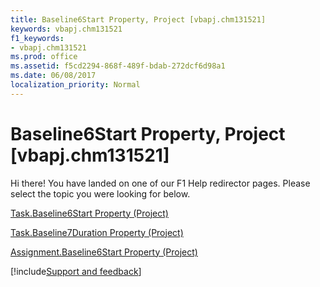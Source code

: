 ```yaml
---
title: Baseline6Start Property, Project [vbapj.chm131521]
keywords: vbapj.chm131521
f1_keywords:
- vbapj.chm131521
ms.prod: office
ms.assetid: f5cd2294-868f-489f-bdab-272dcf6d98a1
ms.date: 06/08/2017
localization_priority: Normal
---
```



# Baseline6Start Property, Project [vbapj.chm131521]

Hi there! You have landed on one of our F1 Help redirector pages. Please select the topic you were looking for below.

[Task.Baseline6Start Property (Project)](http://msdn.microsoft.com/library/3e64893e-f153-8b40-0ab9-3687c52a6a80%28Office.15%29.aspx)

[Task.Baseline7Duration Property (Project)](http://msdn.microsoft.com/library/89b8a6f1-3a30-9fe9-ea03-9cbbf536c8ae%28Office.15%29.aspx)

[Assignment.Baseline6Start Property (Project)](http://msdn.microsoft.com/library/f132de0f-a3d2-dea4-444b-ec25d7eac234%28Office.15%29.aspx)

[!include[Support and feedback](~/includes/feedback-boilerplate.md)]